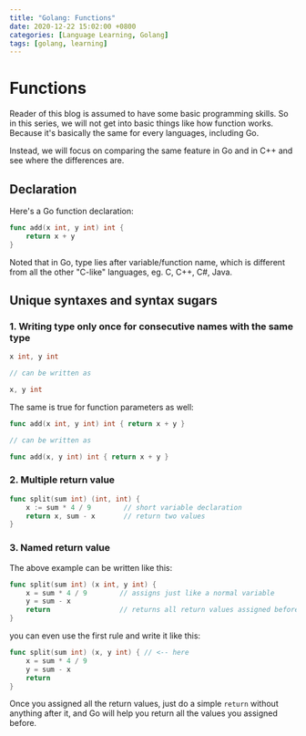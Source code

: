 ```yaml
---
title: "Golang: Functions"
date: 2020-12-22 15:02:00 +0800
categories: [Language Learning, Golang]
tags: [golang, learning]
---
```


# Functions

Reader of this blog is assumed to have some basic programming skills. So in this
series, we will not get into basic things like how function works. Because it's
basically the same for every languages, including Go.

Instead, we will focus on comparing the same feature in Go and in C++ and see where the differences are.

## Declaration

Here's a Go function declaration:
```go
func add(x int, y int) int {
    return x + y
}
```

Noted that in Go, type lies after variable/function name, which is different from all the
other "C-like" languages, eg. C, C++, C#, Java.

## Unique syntaxes and syntax sugars

### 1. Writing type only once for consecutive names with the same type
```go
x int, y int

// can be written as

x, y int
```
The same is true for function parameters as well: 
```go
func add(x int, y int) int { return x + y }

// can be written as

func add(x, y int) int { return x + y }
```

### 2. Multiple return value
```go
func split(sum int) (int, int) {
    x := sum * 4 / 9        // short variable declaration
    return x, sum - x       // return two values
}
```
### 3. Named return value
The above example can be written like this:
```go
func split(sum int) (x int, y int) {
    x = sum * 4 / 9        // assigns just like a normal variable
    y = sum - x
    return                 // returns all return values assigned before
}
```
you can even use the first rule and write it like this:
```go
func split(sum int) (x, y int) { // <-- here
    x = sum * 4 / 9
    y = sum - x
    return
}
```
Once you assigned all the return values, just do a simple `return` without anything
after it, and Go will help you return all the values you assigned before.
